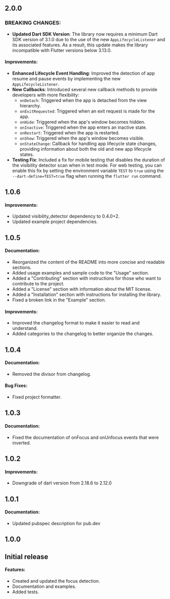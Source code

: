 ## 2.0.0

### BREAKING CHANGES:
- **Updated Dart SDK Version**: The library now requires a minimum Dart SDK version of 3.1.0 due to the use of the new `AppLifecycleListener` and its associated features. As a result, this update makes the library incompatible with Flutter versions below 3.13.0.

#### Improvements:
- **Enhanced Lifecycle Event Handling**: Improved the detection of app resume and pause events by implementing the new `AppLifecycleListener`.
- **New Callbacks**: Introduced several new callback methods to provide developers with more flexibility:
    - `onDetach`: Triggered when the app is detached from the view hierarchy.
    - `onExitRequested`: Triggered when an exit request is made for the app.
    - `onHide`: Triggered when the app's window becomes hidden.
    - `onInactive`: Triggered when the app enters an inactive state.
    - `onRestart`: Triggered when the app is restarted.
    - `onShow`: Triggered when the app's window becomes visible.
    - `onStateChange`: Callback for handling app lifecycle state changes, providing information about both the old and new app lifecycle states.
- **Testing Fix**: Included a fix for mobile testing that disables the duration of the visibility detector scan when in test mode. For web testing, you can enable this fix by setting the environment variable `TEST` to `true` using the `--dart-define=TEST=true` flag when running the `flutter run` command.

## 1.0.6

#### Improvements:
- Updated visibility_detector dependency to 0.4.0+2.
- Updated example project dependencies.

## 1.0.5

#### Documentation:
- Reorganized the content of the README into more concise and readable sections.
- Added usage examples and sample code to the "Usage" section.
- Added a "Contributing" section with instructions for those who want to contribute to the project.
- Added a "License" section with information about the MIT license.
- Added a "Installation" section with instructions for installing the library.
- Fixed a broken link in the "Example" section.

#### Improvements:
- Improved the changelog format to make it easier to read and understand.
- Added categories to the changelog to better organize the changes.

## 1.0.4

#### Documentation:
- Removed the divisor from changelog.

#### Bug Fixes:
- Fixed project formatter.

## 1.0.3

#### Documentation:
- Fixed the documentation of onFocus and onUnfocus events that were inverted.

## 1.0.2

#### Improvements:
- Downgrade of dart version from 2.18.6 to 2.12.0

## 1.0.1

#### Documentation:
- Updated pubspec description for pub.dev

## 1.0.0

## Initial release

#### Features:
- Created and updated the focus detection.
- Documentation and examples.
- Added tests.
